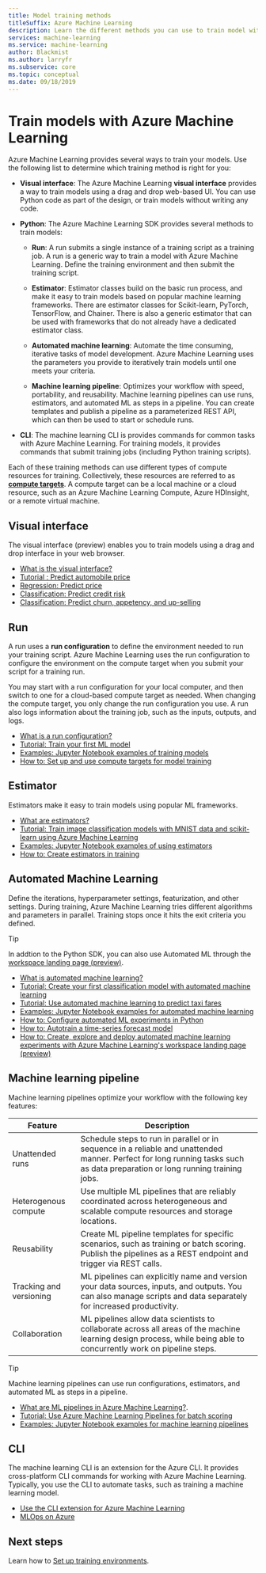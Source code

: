 ```yaml
---
title: Model training methods
titleSuffix: Azure Machine Learning
description: Learn the different methods you can use to train model with Azure Machine Learning. Estimators provide an easy way to work with popular frameworks like Scikit-learn, TensorFlow, Keras, PyTorch, and Chainer. Machine Learning pipelines make it easy to schedule unattended runs, use heterogenous compute environments, and reuse parts of your workflow. And run configurations provide granular control over the compute targets that the training process runs on.
services: machine-learning
ms.service: machine-learning
author: Blackmist
ms.author: larryfr
ms.subservice: core
ms.topic: conceptual
ms.date: 09/18/2019
---
```


# Train models with Azure Machine Learning

Azure Machine Learning provides several ways to train your models. Use the following list to determine which training method is right for you:

+ **Visual interface**: The Azure Machine Learning __visual interface__ provides a way to train models using a drag and drop web-based UI. You can use Python code as part of the design, or train models without writing any code.

+ **Python**: The Azure Machine Learning SDK provides several methods to train models:

    + **Run**: A run submits a single instance of a training script as a training job. A run is a generic way to train a model with Azure Machine Learning. Define the training environment and then submit the training script.

    + **Estimator**: Estimator classes build on the basic run process, and make it easy to train models based on popular machine learning frameworks. There are estimator classes for Scikit-learn, PyTorch, TensorFlow, and Chainer. There is also a generic estimator that can be used with frameworks that do not already have a dedicated estimator class.

    + **Automated machine learning**: Automate the time consuming, iterative tasks of model development. Azure Machine Learning uses the parameters you provide to iteratively train models until one meets your criteria.

    + **Machine learning pipeline**: Optimizes your workflow with speed, portability, and reusability. Machine learning pipelines can use runs, estimators, and automated ML as steps in a pipeline. You can create templates and publish a pipeline as a parameterized REST API, which can then be used to start or schedule runs.

+ **CLI**: The machine learning CLI is provides commands for common tasks with Azure Machine Learning. For training models, it provides commands that submit training jobs (including Python training scripts).

Each of these training methods can use different types of compute resources for training. Collectively, these resources are referred to as [__compute targets__](concept-azure-machine-learning-architecture.md#compute-targets). A compute target can be a local machine or a cloud resource, such as an Azure Machine Learning Compute, Azure HDInsight, or a remote virtual machine.

## Visual interface

The visual interface (preview) enables you to train models using a drag and drop interface in your web browser.

+ [What is the visual interface?](ui-concept-visual-interface.md)
+ [Tutorial : Predict automobile price](ui-tutorial-automobile-price-train-score.md)
+ [Regression: Predict price](how-to-ui-sample-regression-predict-automobile-price-basic.md)
+ [Classification: Predict credit risk](how-to-ui-sample-classification-predict-credit-risk-basic.md)
+ [Classification: Predict churn, appetency, and up-selling](how-to-ui-sample-classification-predict-churn.md)

## Run

A run uses a __run configuration__ to define the environment needed to run your training script. Azure Machine Learning uses the run configuration to configure the environment on the compute target when you submit your script for a training run.

You may start with a run configuration for your local computer, and then switch to one for a cloud-based compute target as needed. When changing the compute target, you only change the run configuration you use. A run also logs information about the training job, such as the inputs, outputs, and logs.

* [What is a run configuration?](concept-azure-machine-learning-architecture.md#run-configurations)
* [Tutorial: Train your first ML model](tutorial-1st-experiment-sdk-train.md)
* [Examples: Jupyter Notebook examples of training models](https://github.com/Azure/MachineLearningNotebooks/tree/master/how-to-use-azureml/training)
* [How to: Set up and use compute targets for model training](how-to-set-up-training-targets.md)

## Estimator

Estimators make it easy to train models using popular ML frameworks.

* [What are estimators?](concept-azure-machine-learning-architecture#estimators)
* [Tutorial: Train image classification models with MNIST data and scikit-learn using Azure Machine Learning](tutorial-train-models-with-aml.md)
* [Examples: Jupyter Notebook examples of using estimators](https://github.com/Azure/MachineLearningNotebooks/tree/master/how-to-use-azureml/training-with-deep-learning)
* [How to: Create estimators in training](how-to-train-ml-models.md)

## Automated Machine Learning

Define the iterations, hyperparameter settings, featurization, and other settings. During training, Azure Machine Learning tries different algorithms and parameters in parallel. Training stops once it hits the exit criteria you defined.

> [!TIP]
> In addtion to the Python SDK, you can also use Automated ML through the [workspace landing page (preview)](https://ml.azure.com).

* [What is automated machine learning?](concept-automated-ml.md)
* [Tutorial: Create your first classification model with automated machine learning](tutorial-first-experiment-automated-ml.md)
* [Tutorial: Use automated machine learning to predict taxi fares](tutorial-auto-train-models.md)
* [Examples: Jupyter Notebook examples for automated machine learning](https://github.com/Azure/MachineLearningNotebooks/tree/master/how-to-use-azureml/automated-machine-learning)
* [How to: Configure automated ML experiments in Python](how-to-configure-auto-train.md)
* [How to: Autotrain a time-series forecast model](how-to-auto-train-forecast.md)
* [How to: Create, explore and deploy automated machine learning experiments with Azure Machine Learning's workspace landing page (preview)](how-to-create-portal-experiments.md)

## Machine learning pipeline

Machine learning pipelines optimize your workflow with the following key features:

| Feature | Description |
| ----- | ----- |
| Unattended runs | Schedule steps to run in parallel or in sequence in a reliable and unattended manner. Perfect for long running tasks such as data preparation or long running training jobs. |
| Heterogenous compute | Use multiple ML pipelines that are reliably coordinated across heterogeneous and scalable compute resources and storage locations. |
| Reusability | Create ML pipeline templates for specific scenarios, such as training or batch scoring. Publish the pipelines as a REST endpoint and trigger via REST calls. |
| Tracking and versioning | ML pipelines can explicitly name and version your data sources, inputs, and outputs. You can also manage scripts and data separately for increased productivity. |
| Collaboration | ML pipelines allow data scientists to collaborate across all areas of the machine learning design process, while being able to concurrently work on pipeline steps. |

> [!TIP]
> Machine learning pipelines can use run configurations, estimators, and automated ML as steps in a pipeline.

* [What are ML pipelines in Azure Machine Learning?](concept-ml-pipelines.md).
* [Tutorial: Use Azure Machine Learning Pipelines for batch scoring](tutorial-pipeline-batch-scoring-classification.md)
* [Examples: Jupyter Notebook examples for machine learning pipelines](https://github.com/Azure/MachineLearningNotebooks/tree/master/how-to-use-azureml/machine-learning-pipelines)

## CLI

The machine learning CLI is an extension for the Azure CLI. It provides cross-platform CLI commands for working with Azure Machine Learning. Typically, you use the CLI to automate tasks, such as training a machine learning model.

* [Use the CLI extension for Azure Machine Learning](reference-azure-machine-learning-cli.md)
* [MLOps on Azure](https://github.com/microsoft/MLOps)

## Next steps

Learn how to [Set up training environments](how-to-set-up-training-targets.md).